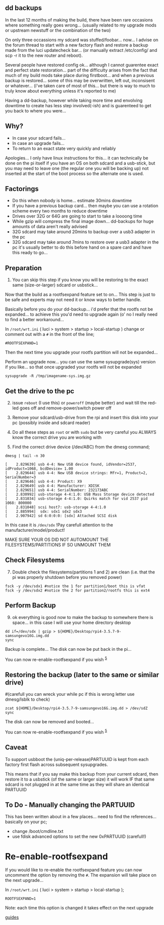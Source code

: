 

## dd backups


In the last 12 months of making the build, there have been rare occasions where
something really goes wrong... (usually related to my upgrade mods or upstream
newstuff or the combination of the two)

On only three occassions my sdcard was stuffed/foobar... now... I advise on the
forum thread to start with a new factory flash and restore a backup made from
the luci updatecheck bar... (or manually extract /etc/config/ and scp -r it
to the new router and reboot).

Several people have restored config ok... although I cannot guarentee exact and
perfect state restoration... part of the difficulty arises from the fact that
much of my build mods take place during firstboot... and when a previous
backup is restored... some of this may be overwritten, left out, inconsisent
or whatever... (i've taken care of most of this... but there is way to much
to truly know about everything unless it's reported to me)


Having a dd-backup, however while taking more time and envolving downtime to
create has less step involved(-ish) and is guarenteed to get you back to
where you were...

## Why?
- In case your sdcard fails...
- In case an upgrade fails...
- To return to an exact state very quickly and reliably


Apologies... I only have linux instructions for this... it can technically
be done on the pi itself if you have an OS on both sdcard and a usb-stick,
but you may need to leave one (the regular one you will be backing up) 
not inserted at the start of the boot process so the alternate one is
used.


## Factorings
- Do this when nobody is home... estimate 30mins downtime
- If you have a previous backup card... then maybe you can use
a rotation scheme every two months to reduce downtime
- Drives over 32G or 64G are going to start to take a loooong time
- While gzip will compress the final image down... dd-backups
  for huge amounts of data aren't really advised
- 32G sdcard may take around 20mins to backup over a usb3 adapter in the pc
- 32G sdcard may take around 7mins to restore over a usb3 adapter in the pc it's usually better to do this before hand on a spare card and have this ready to go...


## Preparation
1. You can skip this step if you know you will be restoring to the
exact same (size-or-larger) sdcard or usbstick...

Now that the build as a rootfsexpand feature set to on... This step is
just to be safe and experts may not need it or know ways to better handle.

Basically before you do your dd-backup... i'd prefer that the rootfs not
be expanded... to achieve this you'd need to upgrade again (o' no I really
need to find a better workaround... 


In `/root/wrt.ini` ( luci > system > startup > local-startup ) change or comment
out with a `#` in the front of the line;
```
#ROOTFSEXPAND=1
```

Then the next time you upgrade your rootfs partition will not be expanded...

Perform an upgrade now... you can use the same sysupgrade(sys) version
if you like... so that once upgraded your rootfs will not be expanded


```
sysupgrade -R /tmp/imagename-sys.img.gz
```


## Get the drive to the pc
2. issue `reboot` (I use this) or `poweroff` (maybe better) and wait till the
red-led goes off and remove-power/switch power off

3. Remove your sdcard/usb-drive from the rpi and insert this disk into your pc (possibly inside and sdcard reader)

5. Do all these steps as `root` or with `sudo` but be very careful you ALWAYS know
the correct drive you are working with

6. Find the correct drive device (/dev/ABC) from the dmesg command;

```
dmesg | tail -n 30

[    2.829639] usb 4-4: New USB device found, idVendor=2537, idProduct=1068, bcdDevice= 1.00
[    2.829644] usb 4-4: New USB device strings: Mfr=1, Product=2, SerialNumber=3
[    2.829646] usb 4-4: Product: X9
[    2.829649] usb 4-4: Manufacturer: XDISK
[    2.829651] usb 4-4: SerialNumber: 232173ABC
[    2.830992] usb-storage 4-4:1.0: USB Mass Storage device detected
[    2.831034] usb-storage 4-4:1.0: Quirks match for vid 2537 pid 1068: 800000
[    2.831048] scsi host7: usb-storage 4-4:1.0
[    2.885994]  sdx: sdx1 sdx2 sdx3
[    2.907942] sd 6:0:0:0: [sdx] Attached SCSI disk

```

In this case it is `/dev/sdx` !Pay carefull attention to the manufacturer/model/product!

MAKE SURE YOUR OS DID NOT AUTOMOUNT THE FILESYSTEMS/PARTITIONS
IF SO UNMOUNT THEM


## Check Filesystems
7. Double check the filesystems(partitions 1 and 2) are clean (i.e. that the pi was
properly shutdown before you removed power)

```
fsck -y /dev/sdx1 #notice the 1 for partition1/boot this is vfat
fsck -y /dev/sdx2 #notice the 2 for partition2/rootfs this is ext4
```

## Perform Backup
9. ok everything is good now to make the backup to somewhere there is space... in
this case I will use your home directory desktop

```
dd if=/dev/sdx | gzip > ${HOME}/Desktop/rpi4-3.5.7-9-samsungevo16G.img.dd
sync
```

Backup is complete... The disk can now be put back in the pi...

You can now re-enable-rootfsexpand if you wish <sup>[5](#re-enable-rootfsexpand)</sup>


## Restoring the backup (later to the same or similar drive)
#(carefull you can wreck your while pc if this is wrong letter use dmesg/lsblk to check)

```
zcat ${HOME}/Desktop/rpi4-3.5.7-9-samsungevo16G.img.dd > /dev/sdZ
sync
```


The disk can now be removed and booted...

You can now re-enable-rootfsexpand if you wish <sup>[5](#re-enable-rootfsexpand)</sup>






## Caveat

To support usbboot the (uniq-per-release)PARTUUID is kept from each factory first flash
across subsequent sysupgrades.

This means that if you say make this backup from your current sdcard, then restore it
to a usbstick (of the same or larger size) it will work IF that same sdcard is not
plugged in at the same time as they will share an identical PARTUUID

## To Do - Manually changing the PARTUUID

This has been written about in a few places... need to find the references...
basically on your pc;
- change /boot/cmdline.txt
- use fdisk advanced options to set the new 0xPARTUUID (carefull!)



# Re-enable-rootfsexpand
If you would like to re-enable the rootfsexpand feature you can now uncomment
the option by removing the `#`. The expansion will take place on the next
upgrade...

In `/root/wrt.ini` ( luci > system > startup > local-startup );
```
ROOTFSEXPAND=1
```
Note: each time this option is changed it takes effect on the next upgrade








[guides](https://github.com/wulfy23/rpi4/blob/master/README.md#github-guides)




